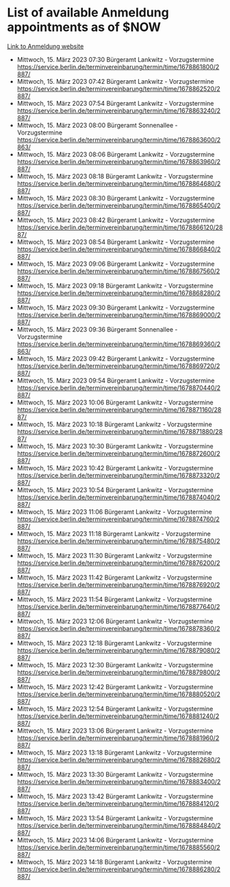 # List of available Anmeldung appointments as of $NOW
[Link to Anmeldung website](https://service.berlin.de/terminvereinbarung/termin/tag.php?termin=1&anliegen[]=120686&dienstleisterlist=122210,122217,327316,122219,327312,122227,327314,122231,327346,122243,327348,122254,122252,329742,122260,329745,122262,329748,122271,327278,122273,327274,122277,327276,330436,122280,327294,122282,327290,122284,327292,122291,327270,122285,327266,122286,327264,122296,327268,150230,329760,122297,327286,122294,327284,122312,329763,122314,329775,122304,327330,122311,327334,122309,327332,317869,122281,327352,122279,329772,122283,122276,327324,122274,327326,122267,329766,122246,327318,122251,327320,122257,327322,122208,327298,122226,327300&herkunft=http%3A%2F%2Fservice.berlin.de%2Fdienstleistung%2F120686%2F)
- Mittwoch, 15. März 2023 07:30 Bürgeramt Lankwitz - Vorzugstermine https://service.berlin.de/terminvereinbarung/termin/time/1678861800/2887/
- Mittwoch, 15. März 2023 07:42 Bürgeramt Lankwitz - Vorzugstermine https://service.berlin.de/terminvereinbarung/termin/time/1678862520/2887/
- Mittwoch, 15. März 2023 07:54 Bürgeramt Lankwitz - Vorzugstermine https://service.berlin.de/terminvereinbarung/termin/time/1678863240/2887/
- Mittwoch, 15. März 2023 08:00 Bürgeramt Sonnenallee - Vorzugstermine https://service.berlin.de/terminvereinbarung/termin/time/1678863600/2863/
- Mittwoch, 15. März 2023 08:06 Bürgeramt Lankwitz - Vorzugstermine https://service.berlin.de/terminvereinbarung/termin/time/1678863960/2887/
- Mittwoch, 15. März 2023 08:18 Bürgeramt Lankwitz - Vorzugstermine https://service.berlin.de/terminvereinbarung/termin/time/1678864680/2887/
- Mittwoch, 15. März 2023 08:30 Bürgeramt Lankwitz - Vorzugstermine https://service.berlin.de/terminvereinbarung/termin/time/1678865400/2887/
- Mittwoch, 15. März 2023 08:42 Bürgeramt Lankwitz - Vorzugstermine https://service.berlin.de/terminvereinbarung/termin/time/1678866120/2887/
- Mittwoch, 15. März 2023 08:54 Bürgeramt Lankwitz - Vorzugstermine https://service.berlin.de/terminvereinbarung/termin/time/1678866840/2887/
- Mittwoch, 15. März 2023 09:06 Bürgeramt Lankwitz - Vorzugstermine https://service.berlin.de/terminvereinbarung/termin/time/1678867560/2887/
- Mittwoch, 15. März 2023 09:18 Bürgeramt Lankwitz - Vorzugstermine https://service.berlin.de/terminvereinbarung/termin/time/1678868280/2887/
- Mittwoch, 15. März 2023 09:30 Bürgeramt Lankwitz - Vorzugstermine https://service.berlin.de/terminvereinbarung/termin/time/1678869000/2887/
- Mittwoch, 15. März 2023 09:36 Bürgeramt Sonnenallee - Vorzugstermine https://service.berlin.de/terminvereinbarung/termin/time/1678869360/2863/
- Mittwoch, 15. März 2023 09:42 Bürgeramt Lankwitz - Vorzugstermine https://service.berlin.de/terminvereinbarung/termin/time/1678869720/2887/
- Mittwoch, 15. März 2023 09:54 Bürgeramt Lankwitz - Vorzugstermine https://service.berlin.de/terminvereinbarung/termin/time/1678870440/2887/
- Mittwoch, 15. März 2023 10:06 Bürgeramt Lankwitz - Vorzugstermine https://service.berlin.de/terminvereinbarung/termin/time/1678871160/2887/
- Mittwoch, 15. März 2023 10:18 Bürgeramt Lankwitz - Vorzugstermine https://service.berlin.de/terminvereinbarung/termin/time/1678871880/2887/
- Mittwoch, 15. März 2023 10:30 Bürgeramt Lankwitz - Vorzugstermine https://service.berlin.de/terminvereinbarung/termin/time/1678872600/2887/
- Mittwoch, 15. März 2023 10:42 Bürgeramt Lankwitz - Vorzugstermine https://service.berlin.de/terminvereinbarung/termin/time/1678873320/2887/
- Mittwoch, 15. März 2023 10:54 Bürgeramt Lankwitz - Vorzugstermine https://service.berlin.de/terminvereinbarung/termin/time/1678874040/2887/
- Mittwoch, 15. März 2023 11:06 Bürgeramt Lankwitz - Vorzugstermine https://service.berlin.de/terminvereinbarung/termin/time/1678874760/2887/
- Mittwoch, 15. März 2023 11:18 Bürgeramt Lankwitz - Vorzugstermine https://service.berlin.de/terminvereinbarung/termin/time/1678875480/2887/
- Mittwoch, 15. März 2023 11:30 Bürgeramt Lankwitz - Vorzugstermine https://service.berlin.de/terminvereinbarung/termin/time/1678876200/2887/
- Mittwoch, 15. März 2023 11:42 Bürgeramt Lankwitz - Vorzugstermine https://service.berlin.de/terminvereinbarung/termin/time/1678876920/2887/
- Mittwoch, 15. März 2023 11:54 Bürgeramt Lankwitz - Vorzugstermine https://service.berlin.de/terminvereinbarung/termin/time/1678877640/2887/
- Mittwoch, 15. März 2023 12:06 Bürgeramt Lankwitz - Vorzugstermine https://service.berlin.de/terminvereinbarung/termin/time/1678878360/2887/
- Mittwoch, 15. März 2023 12:18 Bürgeramt Lankwitz - Vorzugstermine https://service.berlin.de/terminvereinbarung/termin/time/1678879080/2887/
- Mittwoch, 15. März 2023 12:30 Bürgeramt Lankwitz - Vorzugstermine https://service.berlin.de/terminvereinbarung/termin/time/1678879800/2887/
- Mittwoch, 15. März 2023 12:42 Bürgeramt Lankwitz - Vorzugstermine https://service.berlin.de/terminvereinbarung/termin/time/1678880520/2887/
- Mittwoch, 15. März 2023 12:54 Bürgeramt Lankwitz - Vorzugstermine https://service.berlin.de/terminvereinbarung/termin/time/1678881240/2887/
- Mittwoch, 15. März 2023 13:06 Bürgeramt Lankwitz - Vorzugstermine https://service.berlin.de/terminvereinbarung/termin/time/1678881960/2887/
- Mittwoch, 15. März 2023 13:18 Bürgeramt Lankwitz - Vorzugstermine https://service.berlin.de/terminvereinbarung/termin/time/1678882680/2887/
- Mittwoch, 15. März 2023 13:30 Bürgeramt Lankwitz - Vorzugstermine https://service.berlin.de/terminvereinbarung/termin/time/1678883400/2887/
- Mittwoch, 15. März 2023 13:42 Bürgeramt Lankwitz - Vorzugstermine https://service.berlin.de/terminvereinbarung/termin/time/1678884120/2887/
- Mittwoch, 15. März 2023 13:54 Bürgeramt Lankwitz - Vorzugstermine https://service.berlin.de/terminvereinbarung/termin/time/1678884840/2887/
- Mittwoch, 15. März 2023 14:06 Bürgeramt Lankwitz - Vorzugstermine https://service.berlin.de/terminvereinbarung/termin/time/1678885560/2887/
- Mittwoch, 15. März 2023 14:18 Bürgeramt Lankwitz - Vorzugstermine https://service.berlin.de/terminvereinbarung/termin/time/1678886280/2887/
